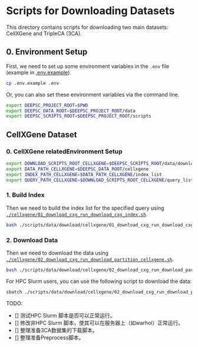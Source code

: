 # Scripts for Downloading Datasets

This directory contains scripts for downloading two main datasets: CellXGene and TripleCA (3CA).


## 0. Environment Setup
First, we need to set up some environment variables in the `.env` file (example in [.env.example](../../../.env.example)).

```bash
cp .env.example .env
```

Or, you can also set these environment variables via the command line.

```bash
export DEEPSC_PROJECT_ROOT=$PWD
export DEEPSC_DATA_ROOT=$DEEPSC_PROJECT_ROOT/data
export DEEPSC_SCRIPTS_ROOT=$DEEPSC_PROJECT_ROOT/scripts
```

## CellXGene Dataset

### 0. CellXGene relatedEnvironment Setup

```bash
export DOWNLOAD_SCRIPTS_ROOT_CELLXGENE=$DEEPSC_SCRIPTS_ROOT/data/download/cellxgene
export DATA_PATH_CELLXGENE=$DEEPSC_DATA_ROOT/cellxgene
export INDEX_PATH_CELLXGENE=$DATA_PATH_CELLXGENE/index_list
export QUERY_PATH_CELLXGENE=$DOWNLOAD_SCRIPTS_ROOT_CELLXGENE/query_list.txt
```

### 1. Build Index
Then we need to build the index list for the specified query using [`./cellxgene/01_download_cxg_run_download_cxg_index.sh`](./cellxgene/01_download_cxg_run_download_cxg_index.sh).

```bash
bash ./scripts/data/download/cellxgene/01_download_cxg_run_download_cxg_index.sh
```

### 2. Download Data

Then we need to download the data using [`./cellxgene/02_download_cxg_run_download_partition_cellxgene.sh`](./cellxgene/02_download_cxg_run_download_partition_cellxgene.sh).
```bash
bash ./scripts/data/download/cellxgene/02_download_cxg_run_download_partition_cellxgene.sh
```
For HPC Slurm users, you can use the following script to download the data:
```bash
sbatch ./scripts/data/download/cellxgene/02_download_cxg_run_download_partition_cellxgene_hpc.sh
```

TODO: 
- [] 测试HPC Slurm 脚本是否可以正常运行。
- [] 修改非HPC Slurm 脚本，使其可以在服务器上（如warhol）正常运行。
- [] 整理准备3CA数据集的下载脚本。
- [] 整理准备Preprocess脚本。

